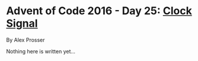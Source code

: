 # Advent of Code 2016 - Day 25: [Clock Signal](https://adventofcode.com/2016/day/25)
By Alex Prosser

Nothing here is written yet...